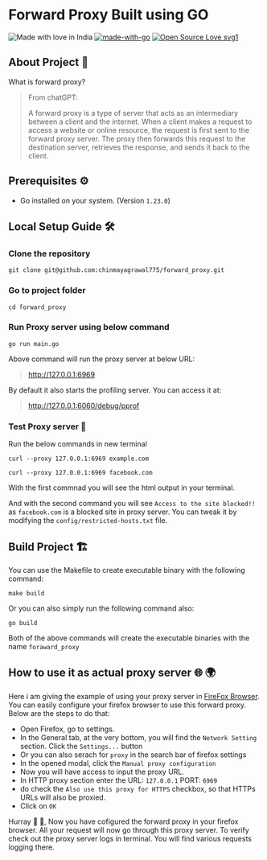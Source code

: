 # Forward Proxy Built using GO

![Made with love in India](https://madewithlove.now.sh/in?heart=true&colorA=%232543d4&colorB=%23f58f00&template=for-the-badge)
[![made-with-go](https://img.shields.io/badge/Made%20with-GO-1f425f.svg)](https://go.dev/)
[![Open Source Love svg1](https://badges.frapsoft.com/os/v1/open-source.svg?v=103)](https://github.com/ellerbrock/open-source-badges/)


## About Project 📄

What is forward proxy?
>
> From chatGPT:
>
> A forward proxy is a type of server that acts as an intermediary between a client and the internet. When a client makes a request to access a website or online resource, the request is first sent to the forward proxy server. The proxy then forwards this request to the destination server, retrieves the response, and sends it back to the client.


## Prerequisites ⚙️
- Go installed on your system. (Version `1.23.0`)

## Local Setup Guide 🛠️

### Clone the repository
```
git clone git@github.com:chinmayagrawal775/forward_proxy.git
```

### Go to project folder
```
cd forward_proxy
```

### Run Proxy server using below command
```
go run main.go
```

Above command will run the proxy server at below URL:
> http://127.0.0.1:6969

By default it also starts the profiling server. You can access it at:
> http://127.0.0.1:6060/debug/pprof

### Test Proxy server 🧪
Run the below commands in new terminal
```
curl --proxy 127.0.0.1:6969 example.com

curl --proxy 127.0.0.1:6969 facebook.com
```
With the first commnad you will see the html output in your terminal.

And with the second command you will see `Access to the site blocked!!` as `facebook.com` is a blocked site in proxy server. You can tweak it by modifying the `config/restricted-hosts.txt` file.

## Build Project 🏗️
You can use the Makefile to create executable binary with the following command:
```
make build
```

Or you can also simply run the following command also:
```
go build
```

Both of the above commands will create the executable binaries with the name `foraward_proxy`

## How to use it as actual proxy server 🌐 🌍
Here i am giving the example of using your proxy server in [FireFox Browser](https://www.mozilla.org/en-US/firefox/). You can easily configure your firefox browser to use this forward proxy. Below are the steps to do that:

- Open Firefox, go to settings.
- In the General tab, at the very bottom, you will find the `Network Setting` section. Click the `Settings...` button
- Or you can also serach for `proxy` in the search bar of firefox settings
- In the opened modal, click the `Manual proxy configuration`
- Now you will have access to input the proxy URL.
- In HTTP proxy section enter the URL: `127.0.0.1` PORT: `6969`
- do check the `Also use this proxy for HTTPS` checkbox, so that HTTPs URLs will also be proxied.
- Click on `OK`

Hurray 🎉 🚀, Now you have cofigured the forward proxy in your firefox browser. All your request will now go through this proxy server. To verify check out the proxy server logs in terminal. You will find various requests logging there.